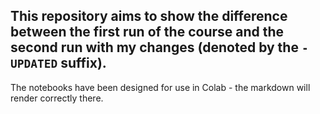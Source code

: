 ## This repository aims to show the difference between the first run of the course and the second run with my changes (denoted by the `-UPDATED` suffix).
The notebooks have been designed for use in Colab - the markdown will render correctly there.
